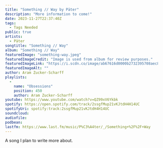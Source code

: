 ```yaml
---
title: "Something // Way by Päter"
description: "More information to come!"
date: 2023-11-27T22:37:40Z
tags:
  - Tags Needed
public: true
artists:
  - Päter
songtitle: "Something // Way"
album: "Something // Way"
featuredImage: "something-way.jpeg"
featuredImageCredit: "Image is used from album for review purposes."
featuredImageLink: "https://i.scdn.co/image/ab67616d0000b2732395708aec8aea41937298db"
featuredImageAlt: ""
author: Aram Zucker-Scharff
playlists:
  -
    name: "Obsessions"
    position: 450
    author: Aram Zucker-Scharff
youtube: https://www.youtube.com/watch?v=QZ99xV6Ykbk
spotify: https://open.spotify.com/track/2ssgfMup21vKJtdH4H14UC
spotifyUri: spotify:track:2ssgfMup21vKJtdH4H14UC
soundcloud:
audiofile:
podbean:
lastfm: https://www.last.fm/music/P%C3%A4ter/_/Something+%2F%2F+Way
---
```


A song I plan to write more about.
		